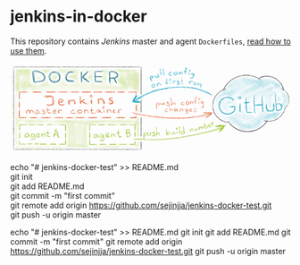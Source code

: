 # jenkins-in-docker

This repository contains _Jenkins_ master and agent `Dockerfiles`, [read how to use them](http://antonfisher.com/posts/2017/01/16/run-jenkins-in-docker-container-with-persistent-configuration/).

![Jenkins + Docker + gitHub](https://raw.githubusercontent.com/antonfisher/antonfisher.github.io/master/images/posts/8-run-jenkins-in-docker-container-with-persistent-configuration/run-jenkins-in-docker-container-with-persistent-configuration-logo.png)


echo "# jenkins-docker-test" >> README.md  
git init  
git add README.md  
git commit -m "first commit"  
git remote add origin https://github.com/sejinjja/jenkins-docker-test.git  
git push -u origin master  



echo "# jenkins-docker-test" >> README.md
git init
git add README.md
git commit -m "first commit"
git remote add origin https://github.com/sejinjja/jenkins-docker-test.git
git push -u origin master
